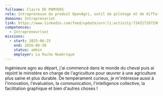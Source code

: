 ```yaml
---
fullname: Claire DE POMYERS
role: Intrapreneuse du produit OpenAgri, outil de pilotage et de diffusion des résultats de recherche et de développement agricole et rural
domaine: Intraprenariat
link: https://www.linkedin.com/feed/update/urn:li:activity:7343172872967733250/
competences:
  - Intrapreneur(se)
missions:
  - start: 2025-06-25
    end: 2026-06-30
    status: admin
    employer: La Ruche Numérique
---
```

Ingénieure agro au départ, j'ai commencé dans le monde du cheval puis ai rejoint le ministère en charge de l'agriculture pour œuvrer à une agriculture plus saine et plus durable. De tempérament curieux, je m'intéresse aussi à l'innovation, l'évaluation, la communication, l'intelligence collective, la facilitation graphique et bien d'autres choses !